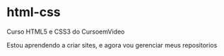 # html-css
Curso HTML5 e CSS3 do CursoemVideo


Estou aprendendo a criar sites, e agora vou gerenciar meus repositorios
 
